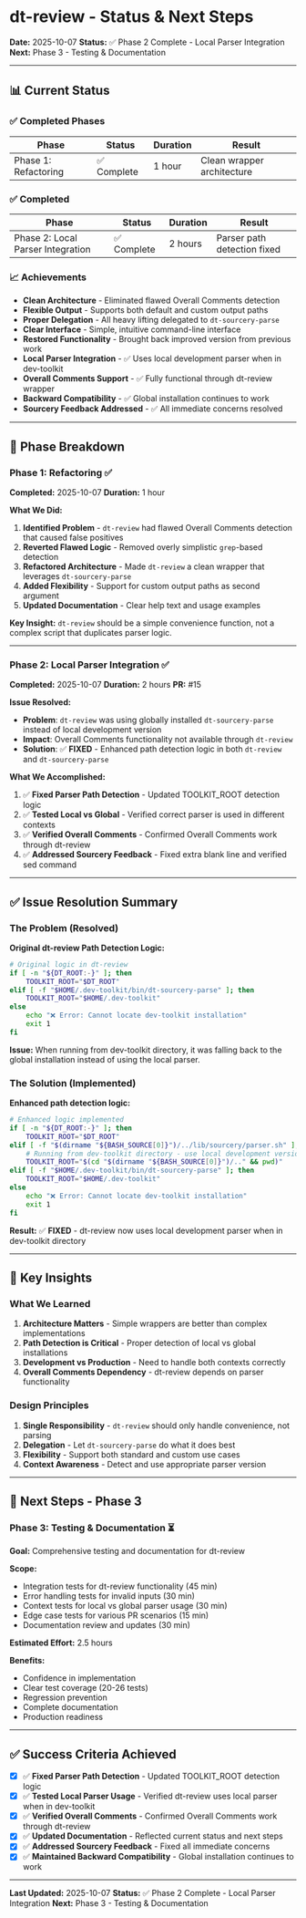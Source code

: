 # dt-review - Status & Next Steps

**Date:** 2025-10-07
**Status:** ✅ Phase 2 Complete - Local Parser Integration
**Next:** Phase 3 - Testing & Documentation

---

## 📊 Current Status

### ✅ Completed Phases

| Phase | Status | Duration | Result |
|-------|--------|----------|--------|
| Phase 1: Refactoring | ✅ Complete | 1 hour | Clean wrapper architecture |

### ✅ Completed

| Phase | Status | Duration | Result |
|-------|--------|----------|--------|
| Phase 2: Local Parser Integration | ✅ Complete | 2 hours | Parser path detection fixed |

### 📈 Achievements

- **Clean Architecture** - Eliminated flawed Overall Comments detection
- **Flexible Output** - Supports both default and custom output paths
- **Proper Delegation** - All heavy lifting delegated to `dt-sourcery-parse`
- **Clear Interface** - Simple, intuitive command-line interface
- **Restored Functionality** - Brought back improved version from previous work
- **Local Parser Integration** - ✅ Uses local development parser when in dev-toolkit
- **Overall Comments Support** - ✅ Fully functional through dt-review wrapper
- **Backward Compatibility** - ✅ Global installation continues to work
- **Sourcery Feedback Addressed** - ✅ All immediate concerns resolved

---

## 🎯 Phase Breakdown

### Phase 1: Refactoring ✅

**Completed:** 2025-10-07
**Duration:** 1 hour

**What We Did:**
1. **Identified Problem** - `dt-review` had flawed Overall Comments detection that caused false positives
2. **Reverted Flawed Logic** - Removed overly simplistic `grep`-based detection
3. **Refactored Architecture** - Made `dt-review` a clean wrapper that leverages `dt-sourcery-parse`
4. **Added Flexibility** - Support for custom output paths as second argument
5. **Updated Documentation** - Clear help text and usage examples

**Key Insight:** `dt-review` should be a simple convenience function, not a complex script that duplicates parser logic.

---

### Phase 2: Local Parser Integration ✅

**Completed:** 2025-10-07
**Duration:** 2 hours
**PR:** #15

**Issue Resolved:**
- **Problem**: `dt-review` was using globally installed `dt-sourcery-parse` instead of local development version
- **Impact**: Overall Comments functionality not available through `dt-review`
- **Solution**: ✅ **FIXED** - Enhanced path detection logic in both `dt-review` and `dt-sourcery-parse`

**What We Accomplished:**
1. ✅ **Fixed Parser Path Detection** - Updated TOOLKIT_ROOT detection logic
2. ✅ **Tested Local vs Global** - Verified correct parser is used in different contexts
3. ✅ **Verified Overall Comments** - Confirmed Overall Comments work through dt-review
4. ✅ **Addressed Sourcery Feedback** - Fixed extra blank line and verified sed command

---

## ✅ Issue Resolution Summary

### The Problem (Resolved)

**Original dt-review Path Detection Logic:**
```bash
# Original logic in dt-review
if [ -n "${DT_ROOT:-}" ]; then
    TOOLKIT_ROOT="$DT_ROOT"
elif [ -f "$HOME/.dev-toolkit/bin/dt-sourcery-parse" ]; then
    TOOLKIT_ROOT="$HOME/.dev-toolkit"
else
    echo "❌ Error: Cannot locate dev-toolkit installation"
    exit 1
fi
```

**Issue:** When running from dev-toolkit directory, it was falling back to the global installation instead of using the local parser.

### The Solution (Implemented)

**Enhanced path detection logic:**
```bash
# Enhanced logic implemented
if [ -n "${DT_ROOT:-}" ]; then
    TOOLKIT_ROOT="$DT_ROOT"
elif [ -f "$(dirname "${BASH_SOURCE[0]}")/../lib/sourcery/parser.sh" ]; then
    # Running from dev-toolkit directory - use local development version
    TOOLKIT_ROOT="$(cd "$(dirname "${BASH_SOURCE[0]}")/.." && pwd)"
elif [ -f "$HOME/.dev-toolkit/bin/dt-sourcery-parse" ]; then
    TOOLKIT_ROOT="$HOME/.dev-toolkit"
else
    echo "❌ Error: Cannot locate dev-toolkit installation"
    exit 1
fi
```

**Result:** ✅ **FIXED** - dt-review now uses local development parser when in dev-toolkit directory

---

## 🎊 Key Insights

### What We Learned

1. **Architecture Matters** - Simple wrappers are better than complex implementations
2. **Path Detection is Critical** - Proper detection of local vs global installations
3. **Development vs Production** - Need to handle both contexts correctly
4. **Overall Comments Dependency** - dt-review depends on parser functionality

### Design Principles

1. **Single Responsibility** - `dt-review` should only handle convenience, not parsing
2. **Delegation** - Let `dt-sourcery-parse` do what it does best
3. **Flexibility** - Support both standard and custom use cases
4. **Context Awareness** - Detect and use appropriate parser version

---

## 🚀 Next Steps - Phase 3

### Phase 3: Testing & Documentation ⏳

**Goal:** Comprehensive testing and documentation for dt-review

**Scope:**
- Integration tests for dt-review functionality (45 min)
- Error handling tests for invalid inputs (30 min)
- Context tests for local vs global parser usage (30 min)
- Edge case tests for various PR scenarios (15 min)
- Documentation review and updates (30 min)

**Estimated Effort:** 2.5 hours

**Benefits:**
- Confidence in implementation
- Clear test coverage (20-26 tests)
- Regression prevention
- Complete documentation
- Production readiness

---

## ✅ Success Criteria Achieved

- [x] ✅ **Fixed Parser Path Detection** - Updated TOOLKIT_ROOT detection logic
- [x] ✅ **Tested Local Parser Usage** - Verified dt-review uses local parser when in dev-toolkit
- [x] ✅ **Verified Overall Comments** - Confirmed Overall Comments work through dt-review
- [x] ✅ **Updated Documentation** - Reflected current status and next steps
- [x] ✅ **Addressed Sourcery Feedback** - Fixed all immediate concerns
- [x] ✅ **Maintained Backward Compatibility** - Global installation continues to work

---

**Last Updated:** 2025-10-07
**Status:** ✅ Phase 2 Complete - Local Parser Integration
**Next:** Phase 3 - Testing & Documentation
